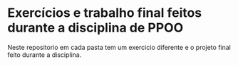 # Exercícios e trabalho final feitos durante a disciplina de PPOO

Neste repositorio em cada pasta tem um exercicio diferente e o projeto final feito durante a disciplina.